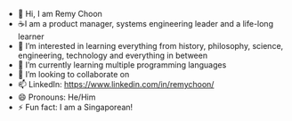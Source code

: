 - 👋 Hi, I am Remy Choon
- ☕️I am a product manager, systems engineering leader and a life-long learner
- 👀 I’m interested in learning everything from history, philosophy, science, engineering, technology and everything in between
- 🌱 I’m currently learning multiple programming languages
- 💞️ I’m looking to collaborate on <TBC>
- 📫 LinkedIn: https://www.linkedin.com/in/remychoon/
- 😄 Pronouns: He/Him
- ⚡ Fun fact: I am a Singaporean!

<!---
RemyC83/RemyC83 is a ✨ special ✨ repository because its `README.md` (this file) appears on your GitHub profile.
You can click the Preview link to take a look at your changes.
--->
